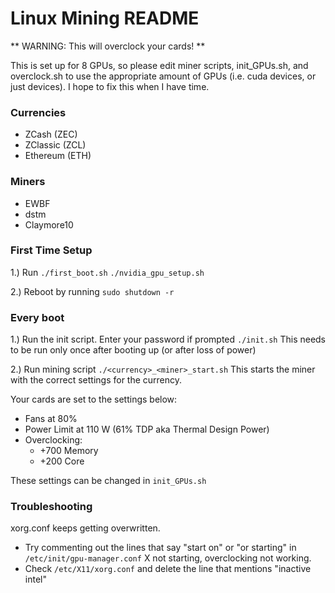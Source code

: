 # Linux Mining README

** WARNING: This will overclock your cards! **

This is set up for 8 GPUs, so please edit miner scripts, init_GPUs.sh, and
overclock.sh to use the appropriate amount of GPUs (i.e. cuda devices, or
just devices). I hope to fix this when I have time.

### Currencies
- ZCash (ZEC)
- ZClassic (ZCL)
- Ethereum (ETH)

### Miners
- EWBF
- dstm
- Claymore10

### First Time Setup
1.) Run 
`./first_boot.sh` 
`./nvidia_gpu_setup.sh` 
 
2.) Reboot by running
`sudo shutdown -r`

### Every boot
1.) Run the init script. Enter your password if prompted
`./init.sh`
This needs to be run only once after booting up (or after loss of power)


2.) Run mining script 
`./<currency>_<miner>_start.sh`
This starts the miner with the correct settings for the currency.

Your cards are set to the settings below:
- Fans at 80%
- Power Limit at 110 W (61% TDP aka Thermal Design Power)
- Overclocking:
    * +700 Memory
    * +200 Core

These settings can be changed in `init_GPUs.sh`

### Troubleshooting
xorg.conf keeps getting overwritten.
- Try commenting out the lines that say "start on" or "or starting" in
  `/etc/init/gpu-manager.conf`
X not starting, overclocking not working.
- Check `/etc/X11/xorg.conf` and delete the line that mentions "inactive intel"
